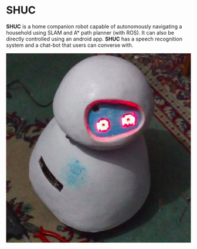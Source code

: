 # SHUC
**SHUC** is a home companion robot capable of autonomously navigating a household using SLAM and A* path planner (with ROS). It can also be directly controlled using an android app. **SHUC** has a speech recognition system and a chat-bot that users can converse with.

![alt text](https://github.com/danenigma/SHUC/blob/master/shuc-final.png)


